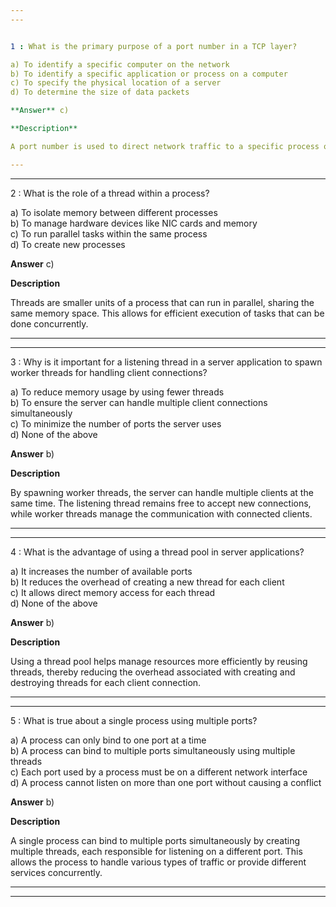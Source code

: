 ```yaml
---  
---  


1 : What is the primary purpose of a port number in a TCP layer?  

a) To identify a specific computer on the network  
b) To identify a specific application or process on a computer  
c) To specify the physical location of a server  
d) To determine the size of data packets  

**Answer** c)  

**Description**  

A port number is used to direct network traffic to a specific process or application running on a computer. This allows multiple applications to use the network simultaneously without interfering with each other.  

---  
```

---  


2 : What is the role of a thread within a process?  

a) To isolate memory between different processes  
b) To manage hardware devices like NIC cards and memory  
c) To run parallel tasks within the same process  
d) To create new processes  

**Answer** c)  

**Description**  

Threads are smaller units of a process that can run in parallel, sharing the same memory space. This allows for efficient execution of tasks that can be done concurrently.  

---  
---  


3 : Why is it important for a listening thread in a server application to spawn worker threads for handling client connections?  

a) To reduce memory usage by using fewer threads  
b) To ensure the server can handle multiple client connections simultaneously  
c) To minimize the number of ports the server uses  
d) None of the above  

**Answer** b)  

**Description**  

By spawning worker threads, the server can handle multiple clients at the same time. The listening thread remains free to accept new connections, while worker threads manage the communication with connected clients.  

---  
---  


4 : What is the advantage of using a thread pool in server applications?  

a) It increases the number of available ports  
b) It reduces the overhead of creating a new thread for each client  
c) It allows direct memory access for each thread  
d) None of the above  

**Answer** b)  

**Description**  

Using a thread pool helps manage resources more efficiently by reusing threads, thereby reducing the overhead associated with creating and destroying threads for each client connection.  

---  
---  


5 : What is true about a single process using multiple ports?  

a) A process can only bind to one port at a time  
b) A process can bind to multiple ports simultaneously using multiple threads  
c) Each port used by a process must be on a different network interface  
d) A process cannot listen on more than one port without causing a conflict  

**Answer** b)  

**Description**  

A single process can bind to multiple ports simultaneously by creating multiple threads, each responsible for listening on a different port. This allows the process to handle various types of traffic or provide different services concurrently.  

---  
---  



